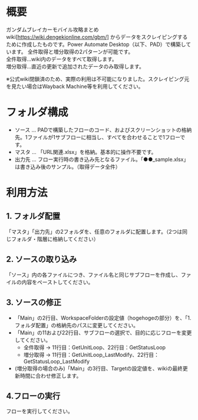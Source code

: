 # 概要
ガンダムブレイカーモバイル攻略まとめwiki[https://wiki.dengekionline.com/gbm/] からデータをスクレイピングするために作成したものです。Power Automate Desktop（以下、PAD）で構築しています。
全件取得と増分取得の2パターンが可能です。  
全件取得...wiki内のデータをすべて取得します。   
増分取得...直近の更新で追加されたデータのみ取得します。  

※公式wiki閉鎖済のため、実際の利用は不可能になりました。スクレイピング元を見たい場合はWayback Machine等を利用してください。

# フォルダ構成
- ソース ... PADで構築したフローのコード、およびスクリーンショットの格納先。1ファイルが1サブフローに相当し、すべてを合わせることで1フローです。
- マスタ ... 「URL関連.xlsx」を格納。基本的に操作不要です。
- 出力先 ... フロー実行時の書き込み先となるファイル。「●●_sample.xlsx」は書き込み後のサンプル。（取得データ全件）

# 利用方法
## 1. フォルダ配置
「マスタ」「出力先」の2フォルダを、任意のフォルダに配置します。（2つは同じフォルダ・階層に格納してください）

## 2. ソースの取り込み
「ソース」内の各ファイルにつき、ファイル名と同じサブフローを作成し、ファイルの内容をペーストしてください。

## 3. ソースの修正
- 「Main」の2行目、WorkspaceFolderの設定値（hogehogeの部分）を、「1. フォルダ配置」の格納先のパスに変更してください。
- 「Main」の11および22行目、サブフローの選択で、目的に応じフローを変更してください。
    - 全件取得 → 11行目：GetUnitLoop、22行目：GetStatusLoop
    - 増分取得 → 11行目：GetUnitLoop_LastModify、22行目：GetStatusLoop_LastModify
- (増分取得の場合のみ)「Main」の3行目、Targetの設定値を、wikiの最終更新時間に合わせ修正します。

## 4.フローの実行
フローを実行してください。
